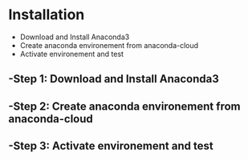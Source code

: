 

 Installation
 =============================
 
 
 - Download and Install Anaconda3
 - Create anaconda environement from anaconda-cloud
 - Activate environement and test
 
 -Step 1: Download and Install Anaconda3
-----------------------------------------
 
  
 -Step 2: Create anaconda environement from anaconda-cloud
-----------------------------------------------------------
 

 -Step 3: Activate environement and test
----------------------------------------------------------
